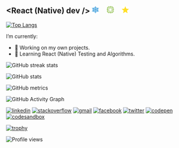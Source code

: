 <!-- ![<React (Native) dev />](https://github.com/footios/footios/blob/main/sunrise.jpg) -->
## <React (Native) dev />  <a href='https://archiveprogram.github.com/'><img src='https://raw.githubusercontent.com/acervenky/animated-github-badges/master/assets/acbadge.gif' width='20' height='20'></a> <a href='https://docs.github.com/en/developers'><img src='https://raw.githubusercontent.com/acervenky/animated-github-badges/master/assets/devbadge.gif' width='20' height='20'></a> <a href='https://stars.github.com/'><img src='https://raw.githubusercontent.com/acervenky/animated-github-badges/master/assets/starbadge.gif' width='20' height='20'></a> 

[![Top Langs](https://github-readme-stats.vercel.app/api/top-langs/?username=footios)](https://github.com/anuraghazra/github-readme-stats)

I’m currently:
- 🔭 Working on my own projects. 
- 🌱 Learning React (Native) Testing and Algorithms. 


![GitHub streak stats](https://github-readme-streak-stats.herokuapp.com/?user=footios)  

![GitHub stats](https://github-readme-stats.vercel.app/api?username=footios&show_icons=true&count_private=true)  

![GitHub metrics](https://metrics.lecoq.io/footios)  

![GitHub Activity Graph](https://activity-graph.herokuapp.com/graph?username=footios)  


[<img src='https://cdn.jsdelivr.net/npm/simple-icons@3.0.1/icons/linkedin.svg' alt='linkedin' height='40'>](https://www.linkedin.com/in/fotios-tsakiris-72331b170//)  [<img src='https://cdn.jsdelivr.net/npm/simple-icons@3.0.1/icons/stackoverflow.svg' alt='stackoverflow' height='40'>](https://stackoverflow.com/users/fotios-tsakiris)  [<img src='https://cdn.jsdelivr.net/npm/simple-icons@3.0.1/icons/gmail.svg' alt='gmail' height='40'>](footios76@gmail.com)  [<img src='https://cdn.jsdelivr.net/npm/simple-icons@3.0.1/icons/facebook.svg' alt='facebook' height='40'>](https://www.facebook.com/footios.tsakiris.1/)  [<img src='https://cdn.jsdelivr.net/npm/simple-icons@3.0.1/icons/twitter.svg' alt='twitter' height='40'>](https://twitter.com/fooTios76)  [<img src='https://cdn.jsdelivr.net/npm/simple-icons@3.0.1/icons/codepen.svg' alt='codepen' height='40'>](https://codepen.io/fooTios)  [<img src='https://cdn.jsdelivr.net/npm/simple-icons@3.0.1/icons/codesandbox.svg' alt='codesandbox' height='40'>](https://codesandbox.io/u/footios)  

[![trophy](https://github-profile-trophy.vercel.app/?username=footios)](https://github.com/ryo-ma/github-profile-trophy)

![Profile views](https://gpvc.arturio.dev/footios)  
